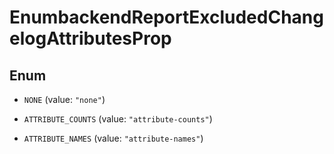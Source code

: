 

# EnumbackendReportExcludedChangelogAttributesProp

## Enum


* `NONE` (value: `"none"`)

* `ATTRIBUTE_COUNTS` (value: `"attribute-counts"`)

* `ATTRIBUTE_NAMES` (value: `"attribute-names"`)




